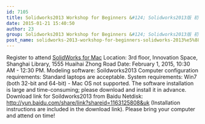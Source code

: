 ```yaml
---
id: 7105
title: Solidworks2013 Workshop for Beginners &#124; Solidworks2013版 初级工作坊 - Feb 01
date: 2015-01-21 15:40:50
author: 23
group: Solidworks2013 Workshop for Beginners &#124; Solidworks2013版 初级工作坊 - Feb 01
post_name: solidworks-2013-workshop-for-beginners-solidworks-2013%e5%88%9d%e7%ba%a7%e5%b7%a5%e4%bd%9c%e5%9d%8a-jan-25
---
```


Register to attend [SolidWorks for Mac](http://139.162.84.35/wp-content/uploads/2015/01/solidworks-for-mac.png) Location: 3rd floor, Innovation Space, Shanghai Library, 1555 Huaihai Zhong Road Date: February 1, 2015, 10:30 AM - 12:30 PM. Modeling software: Soildworks2013 Computer configuration requirements:  Standard laptops are acceptable. System requirements: Win7 (both 32-bit and 64-bit) - Mac OS not supported. The software installation is large and time-consuming; please download and install it in advance. Download link for Soildworks2013 from Baidu Netdisk: http://yun.baidu.com/share/link?shareid=1163125808&uk (Installation instructions are included in the download link). Please bring your computer and attend on time!